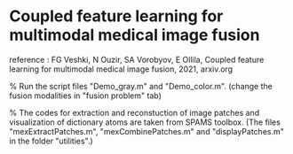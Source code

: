 # Coupled feature learning for multimodal medical image fusion

reference : FG Veshki, N Ouzir, SA Vorobyov, E Ollila, Coupled feature learning for multimodal medical image fusion, 2021, arxiv.org

%
Run the script files "Demo_gray.m" and "Demo_color.m".
(change the fusion modalities in "fusion problem" tab)


%
The codes for extraction and reconstuction of image patches and visualization of dictionary atoms are taken from SPAMS toolbox. 
(The files "mexExtractPatches.m", "mexCombinePatches.m" and "displayPatches.m" in the folder "utilities".)
